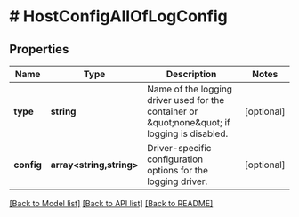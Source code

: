 # # HostConfigAllOfLogConfig

## Properties

Name | Type | Description | Notes
------------ | ------------- | ------------- | -------------
**type** | **string** | Name of the logging driver used for the container or \&quot;none\&quot; if logging is disabled. | [optional]
**config** | **array<string,string>** | Driver-specific configuration options for the logging driver. | [optional]

[[Back to Model list]](../../README.md#models) [[Back to API list]](../../README.md#endpoints) [[Back to README]](../../README.md)
